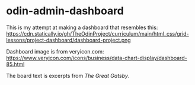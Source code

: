 # odin-admin-dashboard

This is my attempt at making a dashboard that resembles this: https://cdn.statically.io/gh/TheOdinProject/curriculum/main/html_css/grid-lessons/project-dashboard/dashboard-project.png

Dashboard image is from veryicon.com: https://www.veryicon.com/icons/business/data-chart-display/dashboard-85.html

The board text is excerpts from *The Great Gatsby*.